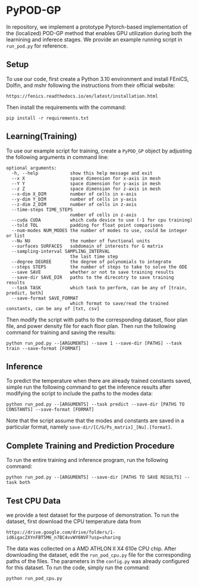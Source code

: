 # PyPOD-GP
In repository, we implement a prototype Pytorch-based implementation of the (localized) POD-GP method that enables GPU utilization during both the learnining and inferece stages. We provide an example running script in ```run_pod.py``` for reference.

## Setup
To use our code, first create a Python 3.10 environment and install FEniCS, Dolfin, and mshr following the instructions from their official website: 
```
https://fenics.readthedocs.io/en/latest/installation.html
```
Then install the requirements with the command:
```
pip install -r requirements.txt
```
## Learning(Training)
To use our example script for training, create a ```PyPOD_GP``` object by adjusting the following arguments in command line:
```
optional arguments:
  -h, --help            show this help message and exit
  --x X                 space dimension for x-axis in mesh
  --Y Y                 space dimension for y-axis in mesh
  --z Z                 space dimension for z-axis in mesh
  --x-dim X_DIM         number of cells in x-axis
  --y-dim Y_DIM         number of cells in y-axis
  --z-dim Z_DIM         number of cells in z-axis
  --time-steps TIME_STEPS
                        number of cells in z-axis
  --cuda CUDA           which cuda device to use (-1 for cpu training)
  --told TOL            padding for float point comparisons
  --num-modes NUM_MODES the number of modes to use, could be integer or list
  --Nu NU               the number of functional units
  --surfaces SURFACES   subdomain of interests for G matrix
  --sampling-interval SAMPLING_INTERVAL
                        the last time step
  --degree DEGREE       the degree of polynomials to integrate
  --steps STEPS         the number of steps to take to solve the ODE
  --save SAVE           whether or not to save training results
  --save-dir SAVE_DIR   paths to the direcotry to save training results
  --task TASK           which task to perform, can be any of [train, predict, both]
  --save-format SAVE_FORMAT 
                        which format to save/read the trained constants, can be any of [txt, csv]
```
Then modify the script with paths to the corresponding dataset, floor plan file, and power density file for each floor plan. Then run the following command for training and saving the results:
```
python run_pod.py --[ARGUMENTS] --save 1 --save-dir [PATHS] --task train --save-format [FORMAT]
```

## Inference
To predict the temperature when there are already trained constants saved, simple run the following command to get the inference results after modifying the script to include the paths to the modes data:
```
python run_pod.py --[ARGUMENTS] --task predict --save-dir [PATHS TO CONSTANTS] --save-format [FORMAT]
```
Note that the script assume that the modes and constants are saved in a particular format, namely ```save-dir/[C/G/Ps_matrix]_[Nu].[format]```.

## Complete Training and Prediction Procedure
To run the entire training and inference program, run the following command:
```
python run_pod.py --[ARGUMENTS] --save-dir [PATHS TO SAVE RESULTS] --task both
```

## Test CPU Data
we provide a test dataset for the purpose of demonstration. To run the dataset, first download the CPU temperature data from 
```
https://drive.google.com/drive/folders/1-id6igacZXYnFBT5M6_n7BC4vvWY6NVF?usp=sharing
```
The data was collected on a AMD ATHLON II X4 610e CPU chip. After downloading the dataset, edit the ```run_pod_cpu.py``` file for the corresponding paths of the files. The parameters in the ```config.py``` was already configured for this dataset. To run the code, simply run the command:
```
python run_pod_cpu.py
```
